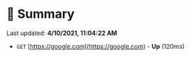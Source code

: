 # 📖 Summary
Last updated: **4/10/2021, 11:04:22 AM**

- `GET` [https://google.com](https://google.com) - **Up** (120ms)
